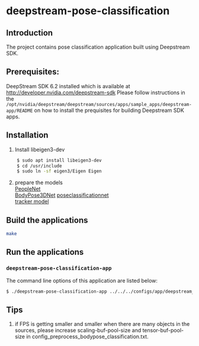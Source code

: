 # deepstream-pose-classification

## Introduction
The project contains pose classification application built using  Deepstream SDK.

## Prerequisites:
DeepStream SDK 6.2 installed which is available at  http://developer.nvidia.com/deepstream-sdk
Please follow instructions in the `/opt/nvidia/deepstream/deepstream/sources/apps/sample_apps/deepstream-app/README` on how to install the prequisites for building Deepstream SDK apps.

## Installation
1. Install libeigen3-dev
```bash
    $ sudo apt install libeigen3-dev
    $ cd /usr/include
    $ sudo ln -sf eigen3/Eigen Eigen
```
2. prepare the models  
  [PeopleNet](https://catalog.ngc.nvidia.com/orgs/nvidia/teams/tao/models/peoplenet)  
  [BodyPose3DNet](https://catalog.ngc.nvidia.com/orgs/nvidia/teams/tao/models/bodypose3dnet)
  [poseclassificationnet](https://catalog.ngc.nvidia.com/orgs/nvidia/teams/tao/models/poseclassificationnet)  
  [tracker model](https://catalog.ngc.nvidia.com/orgs/nvidia/teams/tao/models/reidentificationnet)   
## Build the applications
```bash
make
```

## Run the applications
### `deepstream-pose-classification-app`
The command line options of this application are listed below:
```bash
$ ./deepstream-pose-classification-app ../../../configs/app/deepstream_pose_classification_config.yaml
```

## Tips

1. if FPS is getting smaller and smaller when there are many objects in the sources, please increase scaling-buf-pool-size and tensor-buf-pool-size in config_preprocess_bodypose_classification.txt.
